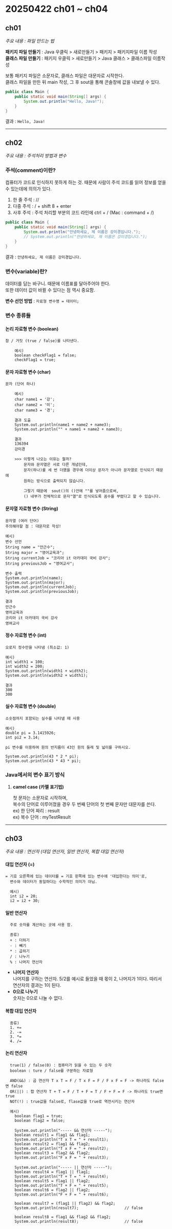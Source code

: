 # 20250422 ch01 ~ ch04

## ch01
_주요 내용 : 파일 만드는 법_

__패키지 파일 만들기__ : Java 우클릭 > 새로만들기 > 패키지 > 패키지파일 이름 작성   
__클래스 파일 만들기__ : 패키지 우클릭 > 새로만들기 > Java 클래스 > 클래스파일 이름작성   

보통 패키지 파일은 소문자로, 클래스 파일은 대문자로 시작한다.   
클래스 파일을 만든 뒤 main 작성, 그 후 sout을 통해 콘솔창에 값을 내보낼 수 있다.

``` java
public class Main {
    public static void main(String[] args) {
        System.out.println("Hello, Java!");
    }
}
```

결과 : `Hello, Java!`


* * *


## ch02
_주요 내용 : 주석처리 방법과 변수_ 

### 주석(comment)이란?
컴퓨터가 코드로 인식하지 못하게 하는 것. 때문에 사람이 주석 코드를 읽어 정보를 얻을 수 있는데에 의의가 있다.
1. 한 줄 주석 : //
2. 다중 주석 : / + shift 8 + enter
3. 사후 주석 : 주석 처리할 부분의 코드 라인에 ctrl + / (Mac : command + /)

``` java
public class Main {
    public static void main(String[] args) {
        System.out.println("안녕하세요, 제 이름은 강미경입니다.");
        // System.out.println("안녕하세요, 제 이름은 강미경입니다.");
    }
}
```
결과 : `안녕하세요, 제 이름은 강미경입니다.`


### 변수(variable)란?
데이터를 담는 바구니. 때문에 이름표를 달아주어야 한다.  
또한 데이터 값이 바뀔 수 있다는 점 역시 중요함. 

__변수 선언 방법__ : `자료형 변수명 = 데이터;`

### 변수 종류들

#### 논리 자료형 변수 (boolean)
    참 / 거짓 (true / false)를 나타낸다.

        예시) 
        boolean checkFlag1 = false;
        checkFlag1 = true;

#### 문자 자료형 변수 (char)
    문자 (단어 하나)

        예시)
        char name1 = '강';
        char name2 = '미';
        char name3 = '경';

        결과 도출
        System.out.println(name1 + name2 + name3);
        System.out.println("" + name1 + name2 + name3);

        결과
        136394
        강미경

        >>> 이렇게 나오는 이유는 뭘까?
            문자와 문자열은 서로 다른 개념인데,
            문자(하나)를 세 번 더했을 경우에 더이상 문자가 아니라 문자열로 인식되기 때문에
            원하는 방식으로 출력되지 않습니다.

            그렇기 때문에  sout()의 ()안에 ""를 넣어줌으로써,
            () 내부가 전체적으로 문자"열"로 인식되도록 꼼수를 부렸다고 할 수 있습니다.

#### 문자열 자료형 변수 (String)
    문자열 (여러 단어)
    주의해야할 점 : 대문자로 작성!

    예시)
    변수 선언
    String name = "안근수";
    String major = "영어교육과";
    String currentJob = "코리아 it 아카데미 국비 강사";
    String previousJob = "영여교사";

    변수 출력
    System.out.println(name);
    System.out.println(major);
    System.out.println(currentJob);
    System.out.println(previousJob);

    결과
    안근수
    영어교육과
    코리아 it 아카데미 국비 강사
    영여교사

#### 정수 자료형 변수 (int)
    오로지 정수만을 나타냄 (최소값: 1)

    예시)
    int width1 = 100;
    int width2 = 200;
    System.out.println(width1 + width2);
    System.out.println(width2 + width1);

    결과
    300
    300

#### 실수 자료형 변수 (double)
    소숫점까지 포함되는 실수를 나타낼 때 사용
    
    예시)
    double pi = 3.1415926;
    int pi2 = 3.14;

    pi 변수를 이용하여 원의 반지름이 43인 원의 둘레 및 넓이를 구하시오.

    System.out.println(43 * 2 * pi);
    System.out.println(43 * 43 * pi);


### Java에서의 변수 표기 방식
1. __camel case (카멜 표기법)__

   첫 문자는 소문자로 시작하며,   
   복수의 단어로 이루어졌을 경우 두 번째 단어의 첫 번째 문자만 대문자를 쓴다.   
   ex) 한 단어 짜리 : result   
   ex) 복수 단어 : myTestResult


* * *


## ch03
_주요 내용 : 연산자 (대입 연산자, 일반 연산자, 복합 대입 연산자)_ 

#### 대입 연산자 (=)
    = 기호 오른쪽에 있는 데이터를 = 기호 왼쪽에 있는 변수에 '대입한다는 의미'로,
      변수와 데이터가 동일하다는 수학적인 의미가 아님.

      예시)
      int i2 = 20;
      i2 = i2 + 30;

#### 일반 연산자
      주로 숫자를 계산하는 곳에 사용 함.

      종류)
      + : 더하기
      - : 빼기
      * : 곱하기
      / : 나누기
      % : 나머지 연산자

* __나머지 연산자__  
   나머지를 구하는 연산자. 5/2를 예시로 들었을 때 몫이 2, 나머지가 1이다.
   따리서 연산자의 결과는 1이 된다.
* __0으로 나누기__   
  숫자는 0으로 나눌 수 없다.

#### 복합 대입 연산자
      종류)
      1. +=
      2. -=
      3. *=
      4. /=

#### 논리 연산자
      true(1) / false(0) : 컴퓨터가 읽을 수 있는 두 숫자
      boolean : ture / false를 구분하는 자료형

      AND(&&) : 곱 연산자 T x T = F / T x F = F / F x F = F -> 하나라도 false면 false
      OR(||) : 합 연산자 T + T = F / T + F = T / F + F = F -> 하나라도 true면 true
      NOT(!) : true값을 false로, flase값을 true로 역전시키는 연산자

      예시)
        boolean flag1 = true;
        boolean flag2 = false;

        System.out.println("----- && 연산자 -----");
        boolean result1 = flag1 && flag1;
        System.out.println("T x T = " + result1);
        boolean result2 = flag1 && flag2;
        System.out.println("T x F = " + result2);
        boolean result3 = flag2 && flag2;
        System.out.println("F x F = " + result3);

        System.out.println("----- || 연산자 -----");
        boolean result4 = flag1 || flag1;
        System.out.println("T + T = " + result4);
        boolean result5 = flag1 || flag2;
        System.out.println("T + F = " + result5);
        boolean result6 = flag2 || flag2;
        System.out.println("F + F = " + result6);

        boolean result7 = (flag1 || flag2) && flag2;
        System.out.println(result7);                    // false

        boolean result8 = flag1 && flag2 && flag2;
        System.out.println(result8);                    // false